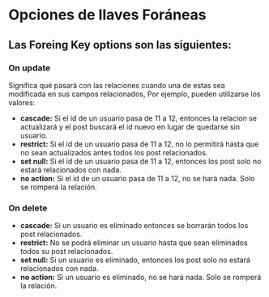 # Opciones de llaves Foráneas

## Las Foreing Key options son las siguientes:

### On update
Significa qué pasará con las relaciones cuando una de estas sea modificada en sus campos relacionados, Por ejemplo, pueden utilizarse los valores:
  - **cascade:** Si el id de un usuario pasa de 11 a 12, entonces la relacion se actualizará y el post buscará el id nuevo en lugar de quedarse sin usuario.
  - **restrict:** Si el id de un usuario pasa de 11 a 12, no lo permitirá hasta que no sean actualizados antes todos los post relacionados.
  - **set null:** Si el id de un usuario pasa de 11 a 12, entonces los post solo no estará relacionados con nada.
  - **no action:** Si el id de un usuario pasa de 11 a 12, no se hará nada. Solo se romperá la relación.
### On delete
 - **cascade:** Si un usuario es eliminado entonces se borrarán todos los post relacionados.
 - **restrict:** No se podrá eliminar un usuario hasta que sean eliminados todos su post relacionados.
 - **set null:** Si un usuario es eliminado, entonces los post solo no estará relacionados con nada.
 - **no action:** Si un usuario es eliminado, no se hará nada. Solo se romperá la relación.
